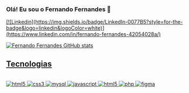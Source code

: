 ### Olá! Eu sou o Fernando Fernandes 👋

<a href=" [![Instagram](https://img.shields.io/badge/Instagram-E4405F?style=for-the-badge&logo=instagram&logoColor=white)](https://www.instagram.com/__fernandofernandess__/)" target="_blank"> 
[![Linkedin](https://img.shields.io/badge/LinkedIn-0077B5?style=for-the-badge&logo=linkedin&logoColor=white)](https://www.linkedin.com/in/fernando-fernandes-42054028a/)

![Fernando Fernandes GitHub stats](https://github-readme-stats.vercel.app/api?username=FernandoFernandesFarias&show_icons=true&theme=dracula)

## Tecnologias

<div style="display: inline_block"><br/>
  <img alt="html5" src="https://img.shields.io/badge/HTML5-E34F26?style=for-the-badge&logo=html5&logoColor=white"/>
  <img alt="css3" src="https://img.shields.io/badge/CSS3-1572B6?style=for-the-badge&logo=css3&logoColor=white"/>
  <img alt="mysql" src="https://img.shields.io/badge/Java-ED8B00?style=for-the-badge&logo=openjdk&logoColor=white"/>
  <img alt="javascript" src="https://img.shields.io/badge/MySQL-00000F?style=for-the-badge&logo=mysql&logoColor=whitee"/>
  <img alt="html5" src="https://img.shields.io/badge/JavaScript-323330?style=for-the-badge&logo=javascript&logoColor=F7DF1E"/>
  <img alt="php" src="https://img.shields.io/badge/PHP-777BB4?style=for-the-badge&logo=php&logoColor=white"/>
  <img alt="figma" src="https://img.shields.io/badge/Figma-F24E1E?style=for-the-badge&logo=figma&logoColor=white"/>
</div>


